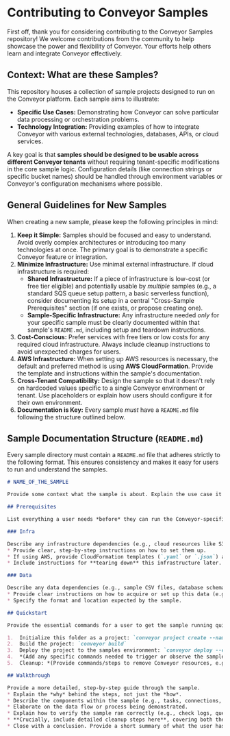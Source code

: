 # Contributing to Conveyor Samples

First off, thank you for considering contributing to the Conveyor Samples repository! We welcome contributions from the community to help showcase the power and flexibility of Conveyor. Your efforts help others learn and integrate Conveyor effectively.

## Context: What are these Samples?

This repository houses a collection of sample projects designed to run on the Conveyor platform. Each sample aims to illustrate:

* **Specific Use Cases:** Demonstrating how Conveyor can solve particular data processing or orchestration problems.
* **Technology Integration:** Providing examples of how to integrate Conveyor with various external technologies, databases, APIs, or cloud services.

A key goal is that **samples should be designed to be usable across different Conveyor tenants** without requiring tenant-specific modifications in the core sample logic. Configuration details (like connection strings or specific bucket names) should be handled through environment variables or Conveyor's configuration mechanisms where possible.

## General Guidelines for New Samples

When creating a new sample, please keep the following principles in mind:

1.  **Keep it Simple:** Samples should be focused and easy to understand. Avoid overly complex architectures or introducing too many technologies at once. The primary goal is to demonstrate a specific Conveyor feature or integration.
2.  **Minimize Infrastructure:** Use minimal external infrastructure. If cloud infrastructure is required:
    * **Shared Infrastructure:** If a piece of infrastructure is low-cost (or free tier eligible) and potentially usable by *multiple* samples (e.g., a standard SQS queue setup pattern, a basic serverless function), consider documenting its setup in a central "Cross-Sample Prerequisites" section (if one exists, or propose creating one).
    * **Sample-Specific Infrastructure:** Any infrastructure needed *only* for your specific sample must be clearly documented within that sample's `README.md`, including setup and teardown instructions.
3.  **Cost-Conscious:** Prefer services with free tiers or low costs for any required cloud infrastructure. Always include cleanup instructions to avoid unexpected charges for users.
4.  **AWS Infrastructure:** When setting up AWS resources is necessary, the default and preferred method is using **AWS CloudFormation**. Provide the template and instructions within the sample's documentation.
5.  **Cross-Tenant Compatibility:** Design the sample so that it doesn't rely on hardcoded values specific to a single Conveyor environment or tenant. Use placeholders or explain how users should configure it for their own environment.
6.  **Documentation is Key:** Every sample *must* have a `README.md` file following the structure outlined below.

## Sample Documentation Structure (`README.md`)

Every sample directory must contain a `README.md` file that adheres strictly to the following format. This ensures consistency and makes it easy for users to run and understand the samples.

```markdown
# NAME_OF_THE_SAMPLE

Provide some context what the sample is about. Explain the use case it demonstrates or the technology integration it showcases.

## Prerequisites

List everything a user needs *before* they can run the Conveyor-specific steps.

### Infra

Describe any infrastructure dependencies (e.g., cloud resources like S3 buckets, RDS databases, SQS queues, external APIs).
* Provide clear, step-by-step instructions on how to set them up.
* If using AWS, provide CloudFormation templates (`.yaml` or `.json`) and instructions on how to deploy them (e.g., `aws cloudformation create-stack ...`).
* Include instructions for **tearing down** this infrastructure later.

### Data

Describe any data dependencies (e.g., sample CSV files, database schemas, required API keys).
* Provide clear instructions on how to acquire or set up this data (e.g., "Download `sample.csv` from [link] and upload it to the S3 bucket created in the Infra step.").
* Specify the format and location expected by the sample.

## Quickstart

Provide the essential commands for a user to get the sample running quickly in a standard Conveyor environment (like a `samples` environment).

1.  Initialize this folder as a project: `conveyor project create --name NAME_OF_THE_SAMPLE` (Replace NAME_OF_THE_SAMPLE)
2.  Build the project: `conveyor build`
3.  Deploy the project to the samples environment: `conveyor deploy --env samples --wait`
4.  *(Add any specific commands needed to trigger or observe the sample, e.g., `conveyor run task <task_name>`, instructions to check output in S3/database)*
5.  Cleanup: *(Provide commands/steps to remove Conveyor resources, e.g., `conveyor project delete --name NAME_OF_THE_SAMPLE --force`)*

## Walkthrough

Provide a more detailed, step-by-step guide through the sample.
* Explain the *why* behind the steps, not just the *how*.
* Describe the components within the sample (e.g., tasks, connections, schedules).
* Elaborate on the data flow or process being demonstrated.
* Explain how to verify the sample ran correctly (e.g., check logs, query data).
* **Crucially, include detailed cleanup steps here**, covering both the Conveyor deployment *and* any external infrastructure or data created in the Prerequisites section. Ensure the user can return their environment to the state it was in before running the sample.
* Close with a conclusion. Provide a short summary of what the user has achieved or learned by completing this sample walkthrough. Briefly reiterate the key Conveyor concepts or integration patterns demonstrated.
```